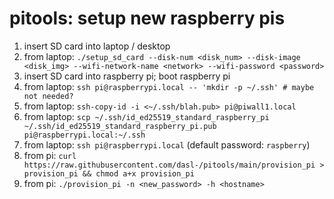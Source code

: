 # pitools: setup new raspberry pis
1. insert SD card into laptop / desktop
1. from laptop: `./setup_sd_card --disk-num <disk_num> --disk-image <disk_img> --wifi-network-name <network> --wifi-password <password>`
1. insert SD card into raspberry pi; boot raspberry pi
1. from laptop: `ssh pi@raspberrypi.local -- 'mkdir -p ~/.ssh' # maybe not needed?`
1. from laptop: `ssh-copy-id -i <~/.ssh/blah.pub> pi@piwall1.local`
1. from laptop: `scp ~/.ssh/id_ed25519_standard_raspberry_pi ~/.ssh/id_ed25519_standard_raspberry_pi.pub pi@raspberrypi.local:~/.ssh`
1. from laptop: `ssh pi@raspberrypi.local` (default password: `raspberry`)
1. from pi: `curl https://raw.githubusercontent.com/dasl-/pitools/main/provision_pi > provision_pi && chmod a+x provision_pi`
1. from pi: `./provision_pi -n <new_password> -h <hostname>`